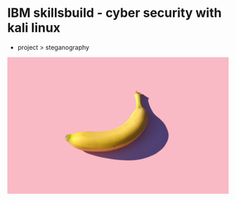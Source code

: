 # IBM skillsbuild - cyber security with kali linux 
- project > steganography

![image.png](https://github.com/Harish1567/ibmsb3956/blob/main/image.jpg?raw=true)
